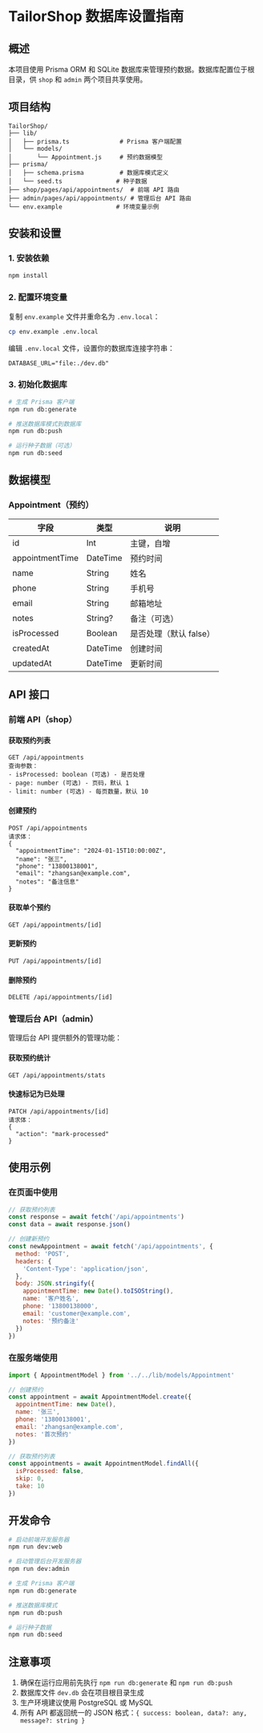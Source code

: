 # TailorShop 数据库设置指南

## 概述

本项目使用 Prisma ORM 和 SQLite 数据库来管理预约数据。数据库配置位于根目录，供 `shop` 和 `admin` 两个项目共享使用。

## 项目结构

```
TailorShop/
├── lib/
│   ├── prisma.ts              # Prisma 客户端配置
│   └── models/
│       └── Appointment.js     # 预约数据模型
├── prisma/
│   ├── schema.prisma          # 数据库模式定义
│   └── seed.ts               # 种子数据
├── shop/pages/api/appointments/  # 前端 API 路由
├── admin/pages/api/appointments/ # 管理后台 API 路由
└── env.example               # 环境变量示例
```

## 安装和设置

### 1. 安装依赖

```bash
npm install
```

### 2. 配置环境变量

复制 `env.example` 文件并重命名为 `.env.local`：

```bash
cp env.example .env.local
```

编辑 `.env.local` 文件，设置你的数据库连接字符串：

```env
DATABASE_URL="file:./dev.db"
```

### 3. 初始化数据库

```bash
# 生成 Prisma 客户端
npm run db:generate

# 推送数据库模式到数据库
npm run db:push

# 运行种子数据（可选）
npm run db:seed
```

## 数据模型

### Appointment（预约）

| 字段 | 类型 | 说明 |
|------|------|------|
| id | Int | 主键，自增 |
| appointmentTime | DateTime | 预约时间 |
| name | String | 姓名 |
| phone | String | 手机号 |
| email | String | 邮箱地址 |
| notes | String? | 备注（可选） |
| isProcessed | Boolean | 是否处理（默认 false） |
| createdAt | DateTime | 创建时间 |
| updatedAt | DateTime | 更新时间 |

## API 接口

### 前端 API（shop）

#### 获取预约列表
```
GET /api/appointments
查询参数：
- isProcessed: boolean (可选) - 是否处理
- page: number (可选) - 页码，默认 1
- limit: number (可选) - 每页数量，默认 10
```

#### 创建预约
```
POST /api/appointments
请求体：
{
  "appointmentTime": "2024-01-15T10:00:00Z",
  "name": "张三",
  "phone": "13800138001",
  "email": "zhangsan@example.com",
  "notes": "备注信息"
}
```

#### 获取单个预约
```
GET /api/appointments/[id]
```

#### 更新预约
```
PUT /api/appointments/[id]
```

#### 删除预约
```
DELETE /api/appointments/[id]
```

### 管理后台 API（admin）

管理后台 API 提供额外的管理功能：

#### 获取预约统计
```
GET /api/appointments/stats
```

#### 快速标记为已处理
```
PATCH /api/appointments/[id]
请求体：
{
  "action": "mark-processed"
}
```

## 使用示例

### 在页面中使用

```javascript
// 获取预约列表
const response = await fetch('/api/appointments')
const data = await response.json()

// 创建新预约
const newAppointment = await fetch('/api/appointments', {
  method: 'POST',
  headers: {
    'Content-Type': 'application/json',
  },
  body: JSON.stringify({
    appointmentTime: new Date().toISOString(),
    name: '客户姓名',
    phone: '13800138000',
    email: 'customer@example.com',
    notes: '预约备注'
  })
})
```

### 在服务端使用

```javascript
import { AppointmentModel } from '../../lib/models/Appointment'

// 创建预约
const appointment = await AppointmentModel.create({
  appointmentTime: new Date(),
  name: '张三',
  phone: '13800138001',
  email: 'zhangsan@example.com',
  notes: '首次预约'
})

// 获取预约列表
const appointments = await AppointmentModel.findAll({
  isProcessed: false,
  skip: 0,
  take: 10
})
```

## 开发命令

```bash
# 启动前端开发服务器
npm run dev:web

# 启动管理后台开发服务器
npm run dev:admin

# 生成 Prisma 客户端
npm run db:generate

# 推送数据库模式
npm run db:push

# 运行种子数据
npm run db:seed
```

## 注意事项

1. 确保在运行应用前先执行 `npm run db:generate` 和 `npm run db:push`
2. 数据库文件 `dev.db` 会在项目根目录生成
3. 生产环境建议使用 PostgreSQL 或 MySQL
4. 所有 API 都返回统一的 JSON 格式：`{ success: boolean, data?: any, message?: string }`
